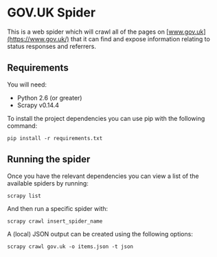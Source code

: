 # GOV.UK Spider

This is a web spider which will crawl all of the pages on
[www.gov.uk](https://www.gov.uk/) that it can find and expose
information relating to status responses and referrers.

## Requirements

You will need:

* Python 2.6 (or greater)
* Scrapy v0.14.4

To install the project dependencies you can use pip with the
following command:

    pip install -r requirements.txt

## Running the spider

Once you have the relevant dependencies you can view a list of the
available spiders by running:

    scrapy list

And then run a specific spider with:

    scrapy crawl insert_spider_name

A (local) JSON output can be created using the following options:

    scrapy crawl gov.uk -o items.json -t json
